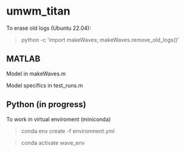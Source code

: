 # umwm_titan

To erase old logs (Ubuntu 22.04):
> python -c 'import makeWaves; makeWaves.remove_old_logs()'

## MATLAB
Model in makeWaves.m

Model specifics in test_runs.m

## Python (in progress)
To work in virtual enviroment (miniconda)
> conda env create -f environment.yml

> conda activate wave_env
